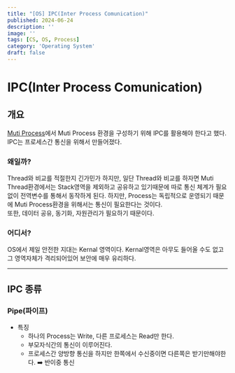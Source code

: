 ```yaml
---
title: "[OS] IPC(Inter Process Comunication)"
published: 2024-06-24
description: ''
image: ''
tags: [CS, OS, Process]
category: 'Operating System'
draft: false 
---
```

# IPC(Inter Process Comunication)

## 개요
[Muti Process](/blog/posts/operatingsystem/os-muti-processing-vs-muti-thread/)에서 Muti Process 환경을 구성하기 위해
IPC를 활용해야 한다고 했다. IPC는 프로세스간 통신을 위해서 만들어졌다. 

### 왜일까?
Thread와 비교를 적절한지 긴가민가 하지만, 일단 Thread와 비교를 하자면 Muti Thread환경에서는 Stack영역을 제외하고 공유하고 있기때문에
따로 통신 체계가 필요없이 전역변수를 통해서 동작하게 된다. 하지만, Process는 독립적으로 운영되기 때문에 Muti Process환경을 위해서는 통신이
필요한다는 것이다.  
또한, 데이터 공유, 동기화, 자원관리가 필요하기 때문이다.

### 어디서?
OS에서 제일 안전한 지대는 Kernal 영역이다. Kernal영역은 아무도 들어올 수도 없고 그 영역자체가 격리되어있어 보안에 매우
유리하다.

---

## IPC 종류

### Pipe(파이프)
- 특징
  - 하나의 Process는 Write, 다른 프로세스는 Read만 한다.
  - 부모자식간의 통신이 이루어진다.
  - 프로세스간 양방향 통신을 하지만 한쪽에서 수신중이면 다른쪽은 받기만해야한다. ➡️ 반이중 통신

